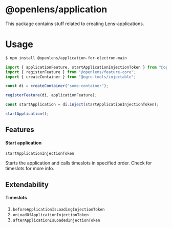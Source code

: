 # @openlens/application

This package contains stuff related to creating Lens-applications. 

# Usage

```bash
$ npm install @openlens/application-for-electron-main
```

```typescript
import { applicationFeature, startApplicationInjectionToken } from "@openlens/application";
import { registerFeature } from "@openlens/feature-core";
import { createContainer } from "@ogre-tools/injectable";

const di = createContainer("some-container");

registerFeature(di, applicationFeature);

const startApplication = di.inject(startApplicationInjectionToken);

startApplication();
```


## Features

#### Start application
`startApplicationInjectionToken`

Starts the application and calls timeslots in specified order. Check for timeslots for more info.

## Extendability

#### Timeslots

1. `beforeApplicationIsLoadingInjectionToken`
2. `onLoadOfApplicationInjectionToken`
3. `afterApplicationIsLoadedInjectionToken`
